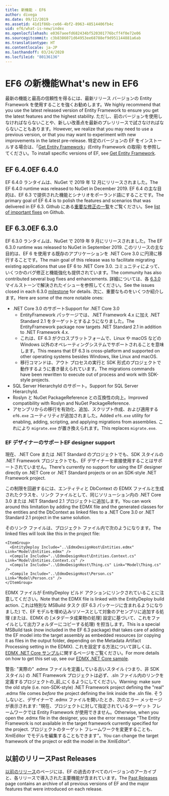 ```yaml
---
title: 新機能 - EF6
author: divega
ms.date: 09/12/2019
ms.assetid: 41d1f86b-ce66-4bf2-8963-48514406fb4c
uid: ef6/what-is-new/index
ms.openlocfilehash: e0367aeefd682434bf520301776bcff4f0e72e06
ms.sourcegitcommit: c3b8386071d64953ee68788ef9d951144881a6ab
ms.translationtype: HT
ms.contentlocale: ja-JP
ms.lasthandoff: 03/24/2020
ms.locfileid: "80136136"
---
```

# <a name="whats-new-in-ef6"></a><span data-ttu-id="34a52-102">EF6 の新機能</span><span class="sxs-lookup"><span data-stu-id="34a52-102">What's new in EF6</span></span>

<span data-ttu-id="34a52-103">最新の機能と最高の信頼性を得るには、最新リリース バージョンの Entity Framework を使用することを強くお勧めします。</span><span class="sxs-lookup"><span data-stu-id="34a52-103">We highly recommend that you use the latest released version of Entity Framework to ensure you get the latest features and the highest stability.</span></span>
<span data-ttu-id="34a52-104">ただし、前のバージョンを使用しなければならないことや、新しい改善点を最新のプレリリースで試さなければならないこともあります。</span><span class="sxs-lookup"><span data-stu-id="34a52-104">However, we realize that you may need to use a previous version, or that you may want to experiment with new improvements in the latest pre-release.</span></span>
<span data-ttu-id="34a52-105">特定のバージョンの EF をインストールする場合は、「[Get Entity Framework](~/ef6/fundamentals/install.md)」(Entity Framework の取得) を参照してください。</span><span class="sxs-lookup"><span data-stu-id="34a52-105">To install specific versions of EF, see [Get Entity Framework](~/ef6/fundamentals/install.md).</span></span>

## <a name="ef-640"></a><span data-ttu-id="34a52-106">EF 6.4.0</span><span class="sxs-lookup"><span data-stu-id="34a52-106">EF 6.4.0</span></span>

<span data-ttu-id="34a52-107">EF 6.4.0 ランタイムは、NuGet で 2019 年 12 月にリリースされました。</span><span class="sxs-lookup"><span data-stu-id="34a52-107">The EF 6.4.0 runtime was released to NuGet in December  2019.</span></span> <span data-ttu-id="34a52-108">EF 6.4 の主な目的は、EF 6.3 で提供された機能とシナリオをポーランド語にすることです。</span><span class="sxs-lookup"><span data-stu-id="34a52-108">The primary goal of EF 6.4 is to polish the features and scenarios that was delivered in EF 6.3.</span></span> <span data-ttu-id="34a52-109">Github にある[重要な修正の一覧](https://github.com/dotnet/ef6/milestone/14?closed=1)をご覧ください。</span><span class="sxs-lookup"><span data-stu-id="34a52-109">See [list of important fixes](https://github.com/dotnet/ef6/milestone/14?closed=1) on Github.</span></span>

## <a name="ef-630"></a><span data-ttu-id="34a52-110">EF 6.3.0</span><span class="sxs-lookup"><span data-stu-id="34a52-110">EF 6.3.0</span></span>

<span data-ttu-id="34a52-111">EF 6.3.0 ランタイムは、NuGet で 2019 年 9 月にリリースされました。</span><span class="sxs-lookup"><span data-stu-id="34a52-111">The EF 6.3.0 runtime was released to NuGet in September 2019.</span></span> <span data-ttu-id="34a52-112">このリリースの主な目的は、EF 6 を使用する既存のアプリケーションを .NET Core 3.0 に円滑に移行することです。</span><span class="sxs-lookup"><span data-stu-id="34a52-112">The main goal of this release was to facilitate migrating existing applications that use EF 6 to .NET Core 3.0.</span></span> <span data-ttu-id="34a52-113">コミュニティによって、いくつかのバグ修正と機能強化も提供されています。</span><span class="sxs-lookup"><span data-stu-id="34a52-113">The community has also contributed several bug fixes and enhancements.</span></span> <span data-ttu-id="34a52-114">詳細については、各 [6.3.0](https://github.com/aspnet/EntityFramework6/milestones?state=closed) マイルストーンで解決されたイシューを参照してください。</span><span class="sxs-lookup"><span data-stu-id="34a52-114">See the issues closed in each 6.3.0 [milestone](https://github.com/aspnet/EntityFramework6/milestones?state=closed) for details.</span></span> <span data-ttu-id="34a52-115">次に、重要なものをいくつか紹介します。</span><span class="sxs-lookup"><span data-stu-id="34a52-115">Here are some of the more notable ones:</span></span>

- <span data-ttu-id="34a52-116">.NET Core 3.0 のサポート</span><span class="sxs-lookup"><span data-stu-id="34a52-116">Support for .NET Core 3.0</span></span>
  - <span data-ttu-id="34a52-117">EntityFramework パッケージでは、.NET Framework 4.x に加え .NET Standard 2.1 をターゲットとするようになりました。</span><span class="sxs-lookup"><span data-stu-id="34a52-117">The EntityFramework package now targets .NET Standard 2.1 in addition to .NET Framework 4.x.</span></span>
  - <span data-ttu-id="34a52-118">これは、EF 6.3 がクロスプラットフォームで、Linux や macOS などの Windows 以外のオペレーティングシステムでサポートされることを意味します。</span><span class="sxs-lookup"><span data-stu-id="34a52-118">This means that EF 6.3 is cross-platform and supported on other operating systems besides Windows, like Linux and macOS.</span></span>
  - <span data-ttu-id="34a52-119">移行コマンドは、アウト プロセスの実行と SDK 形式のプロジェクトで動作するように書き替えられています。</span><span class="sxs-lookup"><span data-stu-id="34a52-119">The migrations commands have been rewritten to execute out of process and work with SDK-style projects.</span></span>
- <span data-ttu-id="34a52-120">SQL Server HierarchyId のサポート。</span><span class="sxs-lookup"><span data-stu-id="34a52-120">Support for SQL Server HierarchyId.</span></span>
- <span data-ttu-id="34a52-121">Roslyn と NuGet PackageReference との互換性の向上。</span><span class="sxs-lookup"><span data-stu-id="34a52-121">Improved compatibility with Roslyn and NuGet PackageReference.</span></span>
- <span data-ttu-id="34a52-122">アセンブリからの移行を有効化、追加、スクリプト作成、および適用する `ef6.exe` ユーティリティが追加されました。</span><span class="sxs-lookup"><span data-stu-id="34a52-122">Added `ef6.exe` utility for enabling, adding, scripting, and applying migrations from assemblies.</span></span> <span data-ttu-id="34a52-123">これにより `migrate.exe` が置き換えられます。</span><span class="sxs-lookup"><span data-stu-id="34a52-123">This replaces `migrate.exe`.</span></span>

### <a name="ef-designer-support"></a><span data-ttu-id="34a52-124">EF デザイナーのサポート</span><span class="sxs-lookup"><span data-stu-id="34a52-124">EF designer support</span></span>

<span data-ttu-id="34a52-125">現在、.NET Core または .NET Standard のプロジェクトでも、SDK スタイルの .NET Framework プロジェクトでも、EF デザイナーを直接使用することはサポートされていません。</span><span class="sxs-lookup"><span data-stu-id="34a52-125">There's currently no support for using the EF designer directly on .NET Core or .NET Standard projects or on an SDK-style .NET Framework project.</span></span> 

<span data-ttu-id="34a52-126">この制限を回避するには、エンティティと DbContext の EDMX ファイルと生成されたクラスを、リンク ファイルとして、同じソリューション内の .NET Core 3.0 または .NET Standard 2.1 プロジェクトに追加します。</span><span class="sxs-lookup"><span data-stu-id="34a52-126">You can work around this limitation by adding the EDMX file and the generated classes for the entities and the DbContext as linked files to a .NET Core 3.0 or .NET Standard 2.1 project in the same solution.</span></span>

<span data-ttu-id="34a52-127">そのリンク ファイルは、プロジェクト ファイル内で次のようになります。</span><span class="sxs-lookup"><span data-stu-id="34a52-127">The linked files will look like this in the project file:</span></span>

``` csproj 
<ItemGroup>
  <EntityDeploy Include="..\EdmxDesignHost\Entities.edmx" Link="Model\Entities.edmx" />
  <Compile Include="..\EdmxDesignHost\Entities.Context.cs" Link="Model\Entities.Context.cs" />
  <Compile Include="..\EdmxDesignHost\Thing.cs" Link="Model\Thing.cs" />
  <Compile Include="..\EdmxDesignHost\Person.cs" Link="Model\Person.cs" />
</ItemGroup>
```

<span data-ttu-id="34a52-128">EDMX ファイルが EntityDeploy ビルド アクションにリンクされていることに注意してください。</span><span class="sxs-lookup"><span data-stu-id="34a52-128">Note that the EDMX file is linked with the EntityDeploy build action.</span></span> <span data-ttu-id="34a52-129">これは特別な MSBuild タスク (EF 6.3 パッケージに含まれるようになりました) で、EF モデルを埋め込みリソースとして対象のアセンブリに追加する処理 (または、EDMX の [メタデータ成果物の処理] 設定に基づいて、これをファイルとして出力フォルダーにコピーする処理) を担当します。</span><span class="sxs-lookup"><span data-stu-id="34a52-129">This is a special MSBuild task (now included in the EF 6.3 package) that takes care of adding the EF model into the target assembly as embedded resources (or copying it as files in the output folder, depending on the Metadata Artifact Processing setting in the EDMX).</span></span> <span data-ttu-id="34a52-130">これを設定する方法について詳しくは、[EDMX .NET Core サンプル](https://aka.ms/EdmxDotNetCoreSample)に関するページをご覧ください。</span><span class="sxs-lookup"><span data-stu-id="34a52-130">For more details on how to get this set up, see our [EDMX .NET Core sample](https://aka.ms/EdmxDotNetCoreSample).</span></span>

<span data-ttu-id="34a52-131">警告: "実際の" .edmx ファイルを定義している古いスタイル (つまり、非 SDK スタイル) の .NET Framework プロジェクトは必ず、.sln ファイル内のリンクを定義するプロジェクトの_前_にくるようにしてください。</span><span class="sxs-lookup"><span data-stu-id="34a52-131">Warning: make sure the old style (i.e. non-SDK-style) .NET Framework project defining the "real" .edmx file comes _before_ the project defining the link inside the .sln file.</span></span> <span data-ttu-id="34a52-132">そうしないと、デザイナーで .edmx ファイルを開いたとき、次のエラー メッセージが表示されます: "現在、プロジェクトに対して指定されているターゲット フレームワークでは Entity Framework が使用できません。</span><span class="sxs-lookup"><span data-stu-id="34a52-132">Otherwise, when you open the .edmx file in the designer, you see the error message "The Entity Framework is not available in the target framework currently specified for the project.</span></span> <span data-ttu-id="34a52-133">プロジェクトのターゲット フレームワークを変更することも、XmlEditor でモデルを編集することもできます"。</span><span class="sxs-lookup"><span data-stu-id="34a52-133">You can change the target framework of the project or edit the model in the XmlEditor".</span></span>

## <a name="past-releases"></a><span data-ttu-id="34a52-134">以前のリリース</span><span class="sxs-lookup"><span data-stu-id="34a52-134">Past Releases</span></span>

<span data-ttu-id="34a52-135">[以前のリリース](past-releases.md)のページには、EF の過去のすべてのバージョンのアーカイブと、各リリースで導入された主要機能が含まれています。</span><span class="sxs-lookup"><span data-stu-id="34a52-135">The [Past Releases](past-releases.md) page contains an archive of all previous versions of EF and the major features that were introduced on each release.</span></span>
